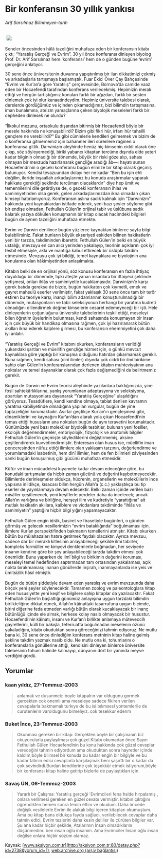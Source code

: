 # Bir konferansın 30 yıllık yankısı

*Arif Sarsılmaz Bilinmeyen-tarih*

<div>
 <font>
  <img border="0" height="1" src="/web/20041106210906im_/http://aksiyon.com.tr/images/blank.gif"/>
 </font>
 <font class="content">
  <p>
   <img border="0" hspace="5" src="http://web.archive.org/web/20041106210906im_/http://www.aksiyon.com.tr/resim/447/72.jpg" vspace="5"/>
  </p>
 </font>
 <font class="content">
  Seneler öncesinden hâlâ tazeliğini muhafaza eden bir konferansın kitabı çıktı; “Yaratılış Gerçeği ve Evrim”. 30 yıl önce konferansı dinleyen biyolog Prof. Dr. Arif Sarsılmaz hem ‘konferansı’ hem de o günden bugüne ‘evrim’ gerçeğini anlatıyor.
 </font>
 <p>
  <font class="content">
   30 sene önce üniversitenin duvarına yapıştırılmış bir ilan dikkatimizi çekmiş ve arkadaşlarla tartışmaya başlamıştık. Fuar Ekici Över Çay Bahçesinde “Evrim ve Kur’an’a göre Yaratılış” çerçevesinde, Bornova’da camide vaaz eden bir Hocaefendi tarafından konferans verilecekmiş. Hepimizin merak ettiği ve hergün tartıştığımız konuları farklı bir ağızdan, farklı bir sesten dinlemek çok iyi olur kanaatindeydim. Hepimiz üniversite talebesi olarak, derslerde gördüğümüz ve içinden çıkamadığımız, bizi bilimdin tartışmasına, iman bunalımına, ateizm yamaçlarına çeken biyolojik meseleleri farklı bir cepheden dinlesek ne olurdu?
   <br/>
   <br/>
   “İlkokul mezunu, ortaokulu dışarıdan bitirmiş bir Hocaefendi böyle bir mesele hakkında ne konuşabilirdi? Bizim gibi fikri hür, irfanı hür tahsilli gençlere ne verebilirdi?” Bu gibi cümlelerle kendileri gelmemek ve bizim de o konferansa gitmememiz için bahaneler ileri sürenlere rağmen o konferansa gittik. Darwinizm aleyhinde henüz hiç kimsenin ciddi olarak öne çıkıp, söz söyleyemediği, biriki yabancı kitaptan tercüme dışında elde yeteri kadar bilginin olmadığı bir dönemde, büyük bir riski göze alıp, sahası olmayan bir mevzuda hazırlanarak gençliğe aradığı âb—ı hayatı sunan Hocaefendi’nin o geceki konferansı bugün elimize bir kitap olarak geçmiş bulunuyor. Kendisi tevazuundan dolayı her ne kadar “Ben bu işin ehli değilim, ileride inşaallah arkadaşlarımız bu konuda araştırmalar yaparak hakikate gerektiği şeklinde tercüman olacaklardır” diye hep ümit ve temennilerini dile getirdiyse de, o geceki konferansın ihlas ve samimiyetinden olsa gerek, gelen arkadaşlarımızdan ikna olmadan çıkan kimseyi hatırlamıyoruz. Konferansın aslına sadık kalmak için “Darwinizm” hakkında yeni kaynaklardan istifade ederek, yeni bazı şeyler söyleme gibi bir endişe olmadan, Fethullah Gülen’in orijinal tabir ve üslûbuna sadık kalarak yazıya dökülen konuşmanın bir kitap olacak hacimdeki bilgileri bugün de aynen tazeliğini muhafaza etmekte.
   <br/>
   <br/>
   Evrim ve Darwin denilince bugün yüzlerce kaynaktan binlerce sayfa bilgi bulabilirsiniz. Fakat bunların büyük ekseriyeti eskiden bilinen hakikatlerin yeni bir tarzda, takdiminden ibarettir. Fethullah Gülen’in belki en büyük ustalığı, mevzuyu en can alıcı yerinden yakalayıp, teorinin açıklarını çok iyi tesbit etmesiyle, akla ve mantığa kabul ettirecek bir üslûpla takdim etmesinde. Mevzuyu çok iyi bildiği, temel kaynaklara ve biyolojinin ana konularına olan hâkimiyetinden anlaşılmakta.
   <br/>
   <br/>
   Kitabın belki de en orijinal yönü, söz konusu konferansın en fazla ihtiyaç duyulduğu bir dönemde, tıpkı ateşte yanan insanlara bir itfaiyeci şeklinde yetişmesi, onları ihlâs ve samimiyetle kucaklamasıdır. Darwinizm’e karşı gerek batıda gerekse de bizde, bugün hakikaten çok kıymetli, emek ve gayret mahsulü eserler verilmiştir, fakat yaklaşık 30 sene önce tam bir terör estiren bu teoriye karşı, inançlı bilim adamlarının konuşturulmadığı bir dönemde, mutasyonların ve tabii seleksiyonun herhangi bir yaratma kudreti olmadığını dillendirmek değme kimselerin cesaret edemeyeceği bir işti. Hele dinleyenlerin çoğunluğunu üniversite talebelerinin teşkil ettiği, meseleyi bilen öğretim üyelerinin bulunması, kendi sahasında konuşmayan bir insan için çok büyük bir handikap olmasına rağmen, çok iyi hazırlanarak bütün akılları ikna ederek kalplere girmesi, bu konferansın ehemmiyetini çok daha iyi anlatır.
   <br/>
   <br/>
   “Yaratılış Gerçeği ve Evrim” kitabını okurken, konferansların verildiği yukarıdaki şartları ve müellifin gençliğe hizmet için, o günkü mevcut kaynaklara göre yaptığı bir konuşma olduğunu hatırdan çıkarmamak gerekir. Buna rağmen, kendi sahası (dinî ilimler) dışında çok ciddi bir ilmî birikime sahip olan Gülen’in konferanslarından derlenen kitabın muhteviyatının ana noktalar ve temel dayanaklar olarak çok fazla değişmediğini de belirtmemiz gerekir.
   <br/>
   <br/>
   Bugün de Darwin ve Evrim teorisi aleyhinde yazılanlara baktığımızda, yine fosil sahtekârlıklarına, yanlış yorumlanan adaptasyona ve seleksiyona, abartılan mutasyonlara dayanarak “Yaratılış Gerçeğine” ulaşıldığını görüyoruz. Tesadüflere, kendi kendine olmaya, tabiat denilen kavramın yaratma kabiliyetinde olmadığına yapılan vurgular, bugün de yine taptazeliğini korumaktadır. Asırlar geçtikçe Kur’an’ın gençleşmesi gibi, dinamiklerini ve kaynağını Kur’an’dan alarak yola çıkan Hocaefendi’nin temas ettiği hususların ana noktaları bugün de aynı teravetini korumaktadır. Günümüzde yeni bazı moleküler biyolojik tesbitler, bulunan yeni fosiller, ekolojik değerlendirmeler, embriyolojik, fizyolojik ve anatomik bilgiler Fethullah Gülen’in geçmişte söylediklerini değiştirmemiş, aksine çeşitlendirerek kuvvetlendirmiştir. Enteresan olan husus ise, müellifin iman penceresinden nüfuz ettiği ilimlere olan yaklaşım tarzının, değerlendirme ve yorumlamadaki isabetinin, hem dinî ilimler, hem de fen bilimleri zâviyesinden sanki bugün konuşulmuş gibi gücünü muhafaza etmesidir.
   <br/>
   <br/>
   Küfür ve iman mücadelesi kıyamete kadar devam edeceğine göre, bu konudaki tartışmalar da hiçbir zaman gücünü ve değerini kaybetmeyecektir. Bilimlerde derinleşmeler oldukça, hücrenin, organellerin ve moleküllerin ince yapısına inildikçe, kısacası bilim hergün Allah’a (c.c.) yaklaştıkça bu tip eserler de yayınlanmaya devam edecektir. Belki zaman içinde verilen bazı misâller çeşitlenecek, yeni keşiflerle perdeler daha da incelecek; ancak Allah’ın varlığına ve birliğine, herşeyi ilim ve kudretiyle “yarattığına” ait mutlak hakikatin akıllara, kalblere ve vicdanlara takdiminde “ihlâs ve samimiyetin” yaptığını hiçbir bilgi yığını yapamayacaktır.
   <br/>
   <br/>
   Fethullah Gülen engin idrâk, basiret ve firasetiyle bugünleri, o günden görmüş ve gelecek nesillerimizin “evrim bataklığında” boğulmaması için, ilimlere Kur’an perspektifinden bakmanın temellerini atmıştır. Kitabı okurken bütün bu mülahazaları hatıra getirmek faydalı olacaktır. Ayrıca mevzuu, sadece dar bir meraklı kitlesinin anlayabileceği şekilde ilmî tabirler, kompleks formüller ve kimyevî denklemlerle boğmadan, her seviyede insanın kendine göre bir şey anlayabileceği tarzda takdim etmesi çok önemlidir. Bunu yaparken de ilmî bilgi ve birikimin değerini koruması, meseleyi temel hedefinden saptırmadan tam ortasından yakalaması, açık nokta bırakmaması; inanan gönüllerde inşirah, inanmayanlarda ise yeis ve ümitsizlik hâsıl etmiştir.
   <br/>
   <br/>
   Bugün de bütün şiddetiyle devam eden yaratılış ve evrim mevzuunda daha birçok yeni şeyler söylenecektir. Tamamen zoolog ve paleontologlara hitap eden hususiyette yeni keşif ve bilgilere sahip kitaplar da yazılacaktır. Fakat Fethullah Gülen’in başlattığı günümüz anlayışına uygun tarzdaki bilimdin birlikteliğine dikkat etmek, Allah’ın kâinattaki tasarrufuna uygun biçimde, birini diğerine feda etmeden varlığı bütün olarak kucaklayacak bir inanç bütünlüğü içinde ele almak, herkese kolay nasib olmayacak bir husustur. Hocaefendi’nin kâinatı, insanı ve Kur’an’ı birlikte anlamaya müteveccih gayretlerini, küllî bir bakışla, teferruatta boğulmadan meselenin özünü yakaladığını, kitabı okuduktan sonra göreceğinizi tahmin ediyoruz. Ne mutlu bana ki, 30 sene önce dinlediğim konferans metninin kitap haline gelmiş şekline takdim yazmak nasib oldu. Ne mutlu ona ki, tohumlarını o konferanslarla gönüllerine attığı, kendisini dinleyen binlerce üniversite talebesinin tohum halinde kalmayıp, dünyanın dört bir yanında meyve verdiğini gördü.
  </font>
 </p>
</div>


## Yorumlar

### kaan yıldız, 27-Temmuz-2003
> anlamak ve dusunmek: 
> boyle kıtapalrın var oldugunu gormek gercekten cok onemlı ama meseleye sadece fikiren verilen cevapalarla  bakmamalı turkıye de bu isi bılımsesl yontemlerlle de curutenlerın varoldugunu bılmelıyız. cok tesekkur ederım

### Buket İnce, 23-Temmuz-2003
> Okunması gereken bir kitap: 
> Gerçekten böyle bir çalışmanın biz okuyucularla paylaşılması çok güzel.Kitabı okumadan önce Sayın Fethullah Gülen Hocaefendinin bu konu hakkında çok güzel cevaplar vereceğini tahmin ediyordum ama okuduktan sonra hayretler içinde kaldım,böyle bilimsel bir konuda bu kadar engin bir bilgiyle ve bu kadar tatmin edici cevaplarla karşılaşmak beni şaşırttı bir o kadar da çok sevindirdi.Burdan kendilerine çok teşekkür etmek istiyorum,böyle bir konferansı kitap haline getirip bizlerle de paylaştıkları için.

### Savaş ÜN, 06-Temmuz-2003
> Yararlı bir Çalışma: 
> Yaratılış  gerçeği 'Evrimcileri  fena halde hırpalamış , onlara verilmesi gereken en güzel cevabı  vermiştir.  kitabın çıktığını öğrendikten hemen sonra  temin ettim ve okudum. Daha öncede değişik vesilelerle  Evrim ile alakalı bilgi içeren kitapları okumuştum. Ama bu kitap bana oldukça fayda sağladı, verilebilecek cevaplar daha tatmin edici, Evrim tezlerini daha kesin deliller ile çürüten bilgiler var.  Şu ana kadar hiçbir şekilde, Atalarımın İnsan olmadıklarını  düşünmedim. ben insan oğlu insanım. Ama Evrimciler İnsan oğlu insan değilse  onlara hiçbir sözüm olamaz.

Kaynak: [www.aksiyon.com.tr](http://aksiyon.com.tr:80/detay.php?id=2738&yorum_id=1), [web.archive.org (arşiv bağlantısı)](http://web.archive.org/web/20041106210906/http://aksiyon.com.tr:80/detay.php?id=2738&yorum_id=1)
